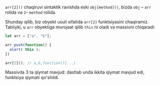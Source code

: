 `arr[2]()` chaqiruvi  sintaktik ravishda eski `obj[method]()`, bizda `obj` – `arr` rolida va `2`– `method`  rolida.

Shunday qilib, biz obyekt usuli sifatida `arr[2]` funktsiyasini chaqiramiz. Tabiiyki, u `arr` obyektiga murojaat qilib `this` ni oladi va massivni chiqaradi:

```js run
let arr = ["a", "b"];

arr.push(function() {
  alert( this );
})

arr[2](); // a,b,function(){...}
```

Massivda 3 ta qiymat mavjud: dastlab unda ikkita qiymat mavjud edi, funktsiya qiymati qo'shildi.
